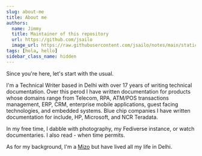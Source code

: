 ```yaml
---
slug: about-me
title: About me
authors:
  name: Jimmy
  title: Maintainer of this repository
  url: https://github.com/jsailo
  image_url: https://raw.githubusercontent.com/jsailo/notes/main/static/img/avatar.png
tags: [hola, hello]
sidebar_class_name: hidden
---
```


Since you're here, let's start with the usual. 

I'm a Technical Writer based in Delhi with over 17 years of writing technical documentation. Over this perod I have written documentation for products whose domains range from Telecom, RPA, ATM/POS transactions management, ERP, CRM, enterprise mobile applications, guest facing technologies, and embedded systems. Blue chip companies I have written documentation for include, HP, Microsoft, and NCR Teradata.

In my free time, I dabble with photography, my Fediverse instance, or watch documentaries. I also read - when time permits.

As for my background, I'm a [Mizo](https://en.wikipedia.org/wiki/Mizo_people) but have lived all my life in Delhi.